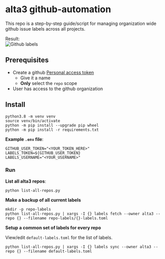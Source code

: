  
# alta3 github-automation

This repo is a step-by-step guide/script for managing organization wide github issue labels across all projects.

Result:  
![Github labels](https://static.alta3.com/blog/github-labels.png)

## Prerequisites

- Create a github [Personal access token](https://github.com/settings/tokens)
  - Give it a name
  - **Only** select the `repo` scope
- User has access to the github organization 

## Install

```
python3.8 -m venv venv
source venv/bin/activate
python -m pip install --upgrade pip wheel
python -m pip install -r requirements.txt
```

**Example `.env` file**:

```
GITHUB_USER_TOKEN="<YOUR_TOKEN_HERE>"
LABELS_TOKEN=${GITHUB_USER_TOKEN}
LABELS_USERNAME="<YOUR_USERNAME>"

```

### Run

**List all alta3 repos**:

```
python list-all-repos.py
```

**Make a backup of all current labels**

```
mkdir -p repo-labels
python list-all-repos.py | xargs -I {} labels fetch --owner alta3 --repo {} --filename repo-labels/{}-labels.toml
```

**Setup a common set of labels for every repo**

View/edit `default-labels.toml` for the list of labels.

```
python list-all-repos.py | xargs -I {} labels sync --owner alta3 --repo {} --filename default-labels.toml
```
